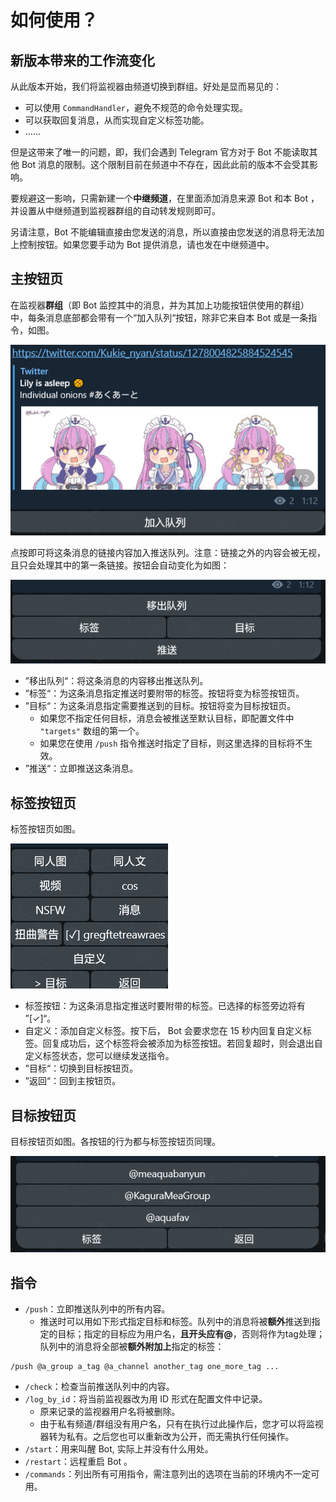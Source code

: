# 如何使用？

## 新版本带来的工作流变化

从此版本开始，我们将监视器由频道切换到群组。好处是显而易见的：

- 可以使用 `CommandHandler`，避免不规范的命令处理实现。
- 可以获取回复消息，从而实现自定义标签功能。
- ……

但是这带来了唯一的问题，即，我们会遇到 Telegram 官方对于 Bot 不能读取其他 Bot 消息的限制。这个限制目前在频道中不存在，因此此前的版本不会受其影响。

要规避这一影响，只需新建一个**中继频道**，在里面添加消息来源 Bot 和本 Bot ，并设置从中继频道到监视器群组的自动转发规则即可。

另请注意，Bot 不能编辑直接由您发送的消息，所以直接由您发送的消息将无法加上控制按钮。如果您要手动为 Bot 提供消息，请也发在中继频道中。

## 主按钮页

在监视器**群组**（即 Bot 监控其中的消息，并为其加上功能按钮供使用的群组）中，每条消息底部都会带有一个“加入队列“按钮，除非它来自本 Bot 或是一条指令，如图。

![主按钮页（未加入队列）](../images/main_buttons_outside.png)

点按即可将这条消息的链接内容加入推送队列。注意：链接之外的内容会被无视，且只会处理其中的第一条链接。按钮会自动变化为如图：

![主按钮页（已加入队列）](../images/main_buttons_inside.png)

- ”移出队列“：将这条消息的内容移出推送队列。
- ”标签“：为这条消息指定推送时要附带的标签。按钮将变为标签按钮页。
- ”目标“：为这条消息指定需要推送到的目标。按钮将变为目标按钮页。
  - 如果您不指定任何目标，消息会被推送至默认目标，即配置文件中 `"targets"` 数组的第一个。
  - 如果您在使用 `/push` 指令推送时指定了目标，则这里选择的目标将不生效。
- ”推送“：立即推送这条消息。

## 标签按钮页

标签按钮页如图。

![标签按钮页](../images/tag_buttons.png)

- 标签按钮：为这条消息指定推送时要附带的标签。已选择的标签旁边将有 ”[✓]“。
- 自定义：添加自定义标签。按下后， Bot 会要求您在 15 秒内回复自定义标签。回复成功后，这个标签将会被添加为标签按钮。若回复超时，则会退出自定义标签状态，您可以继续发送指令。
- ”目标“：切换到目标按钮页。
- ”返回“：回到主按钮页。

## 目标按钮页

目标按钮页如图。各按钮的行为都与标签按钮页同理。

![目标按钮页](../images/target_buttons.png)

## 指令

- `/push`：立即推送队列中的所有内容。
    - 推送时可以用如下形式指定目标和标签。队列中的消息将被**额外**推送到指定的目标；指定的目标应为用户名，**且开头应有@**，否则将作为tag处理；队列中的消息将全部被**额外附加上**指定的标签：
```
/push @a_group a_tag @a_channel another_tag one_more_tag ...
```
- `/check`：检查当前推送队列中的内容。
- `/log_by_id`：将当前监视器改为用 ID 形式在配置文件中记录。
  - 原来记录的监视器用户名将被删除。
  - 由于私有频道/群组没有用户名，只有在执行过此操作后，您才可以将监视器转为私有。之后您也可以重新改为公开，而无需执行任何操作。
- `/start`：用来叫醒 Bot, 实际上并没有什么用处。
- `/restart`：远程重启 Bot 。
- `/commands`：列出所有可用指令，需注意列出的选项在当前的环境内不一定可用。
